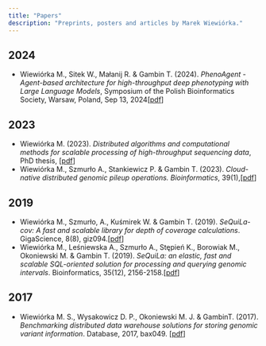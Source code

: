 ```yaml
---
title: "Papers"
description: "Preprints, posters and articles by Marek Wiewiórka."
---
```


## 2024
* Wiewiórka M., Sitek W., Małanij R. & Gambin T. (2024). *PhenoAgent - Agent-based architecture for high-throughput deep phenotyping with Large Language Models*, Symposium of the Polish Bioinformatics Society, Warsaw, Poland, Sep 13, 2024[[pdf](2024/poster_pheno_agent_ptbi_2024.pdf)]
## 2023
* Wiewiórka M. (2023). *Distributed algorithms and computational methods for scalable processing of high-throughput sequencing data*, PhD thesis, [[pdf](2023/phd_thesis_ow_marek_wiewiorka.pdf)]
* Wiewiórka M., Szmurło A., Stankiewicz P. & Gambin T. (2023). *Cloud-native distributed genomic pileup operations. Bioinformatics*, 39(1),[[pdf](2023/btac804.pdf)]
## 2019
* Wiewiórka M., Szmurło, A., Kuśmirek W. & Gambin T. (2019). *SeQuiLa-cov: A fast and scalable library for depth of coverage calculations*. GigaScience, 8(8), giz094.[[pdf](2019/giz094.pdf)]
* Wiewiórka M., Leśniewska A., Szmurło A., Stępień K., Borowiak M., Okoniewski M. & Gambin T. (2019). *SeQuiLa: an elastic, fast and scalable SQL-oriented solution for processing and querying genomic intervals*. Bioinformatics, 35(12), 2156-2158.[[pdf](2019/bioinformatics_35_12_2156.pdf)]
## 2017
* Wiewiórka M. S., Wysakowicz D. P., Okoniewski M. J. & GambinT. (2017). *Benchmarking distributed data warehouse solutions for storing genomic variant information*. Database, 2017, bax049. [[pdf](2017/bax049.pdf)]